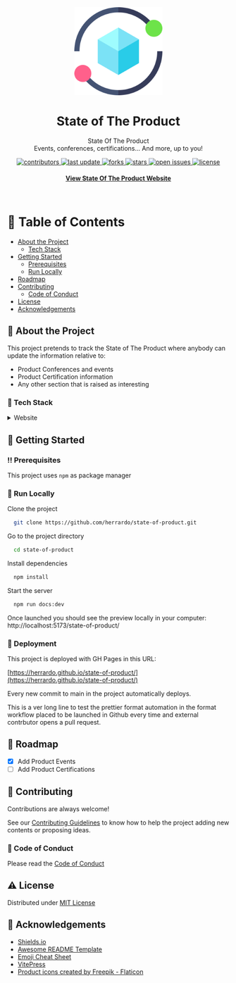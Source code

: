 <div align="center">

  <img src="docs/public/assets/logo-color.png" alt="logo" width="200" height="auto" />
  <h1>State of The Product</h1>

  <p>
    State Of The Product <br />
    Events, conferences, certifications... And more, up to you!
  </p>

<!-- Badges -->
<p>
  <a href="https://github.com/herrardo/state-of-product/graphs/contributors">
    <img src="https://img.shields.io/github/contributors/herrardo/state-of-product" alt="contributors" />
  </a>
  <a href="">
    <img src="https://img.shields.io/github/last-commit/herrardo/state-of-product" alt="last update" />
  </a>
  <a href="https://github.com/herrardo/state-of-product/network/members">
    <img src="https://img.shields.io/github/forks/herrardo/state-of-product" alt="forks" />
  </a>
  <a href="https://github.com/herrardo/state-of-product/stargazers">
    <img src="https://img.shields.io/github/stars/herrardo/state-of-product" alt="stars" />
  </a>
  <a href="https://github.com/herrardo/state-of-product/issues/">
    <img src="https://img.shields.io/github/issues/herrardo/state-of-product" alt="open issues" />
  </a>
  <a href="https://github.com/herrardo/state-of-product/blob/master/LICENSE">
    <img src="https://img.shields.io/github/license/herrardo/state-of-product.svg" alt="license" />
  </a>
</p>

<h4>
    <a href="https://herrardo.github.io/state-of-product/">View State Of The Product Website</a>
</h4>
</div>

<br />

<!-- Table of Contents -->

# :notebook_with_decorative_cover: Table of Contents

- [About the Project](#star2-about-the-project)
  - [Tech Stack](#space_invader-tech-stack)
- [Getting Started](#toolbox-getting-started)
  - [Prerequisites](#bangbang-prerequisites)
  - [Run Locally](#running-run-locally)
- [Roadmap](#compass-roadmap)
- [Contributing](#wave-contributing)
  - [Code of Conduct](#scroll-code-of-conduct)
- [License](#warning-license)
- [Acknowledgements](#gem-acknowledgements)

## :star2: About the Project

This project pretends to track the State of The Product where anybody can update
the information relative to:

- Product Conferences and events
- Product Certification information
- Any other section that is raised as interesting

### :space_invader: Tech Stack

<details>
  <summary>Website</summary>
  <ul>
    <li><a href="https://vitepress.vuejs.org/">VitePress</a></li>
  </ul>
</details>

## :toolbox: Getting Started

### :bangbang: Prerequisites

This project uses `npm` as package manager

### :running: Run Locally

Clone the project

```bash
  git clone https://github.com/herrardo/state-of-product.git
```

Go to the project directory

```bash
  cd state-of-product
```

Install dependencies

```bash
  npm install
```

Start the server

```bash
  npm run docs:dev
```

Once launched you should see the preview locally in your computer:
http://localhost:5173/state-of-product/

<!-- Roadmap -->

### :triangular_flag_on_post: Deployment

This project is deployed with GH Pages in this URL:

[https://herrardo.github.io/state-of-product/](https://herrardo.github.io/state-of-product/)

Every new commit to main in the project automatically deploys.

This is a ver long line to test the prettier format automation in the format
workflow placed to be launched in Github every time and external contrbutor
opens a pull request.

## :compass: Roadmap

- [x] Add Product Events
- [ ] Add Product Certifications

<!-- Contributing -->

## :wave: Contributing

Contributions are always welcome!

See our [Contributing Guidelines](.github/CONTRIBUTING.md) to know how to help
the project adding new contents or proposing ideas.

### :scroll: Code of Conduct

Please read the
[Code of Conduct](https://github.com/herrardo/state-of-product/blob/main/.github/CODE_OF_CONDUCT.md)

## :warning: License

Distributed under [MIT License](./LICENSE)

## :gem: Acknowledgements

- [Shields.io](https://shields.io/)
- [Awesome README Template](https://github.com/Louis3797/awesome-readme-template)
- [Emoji Cheat Sheet](https://github.com/ikatyang/emoji-cheat-sheet/blob/master/README.md#travel--places)
- [VitePress](https://vitepress.vuejs.org/)
- [Product icons created by Freepik - Flaticon](https://www.flaticon.com/free-icons/product)
